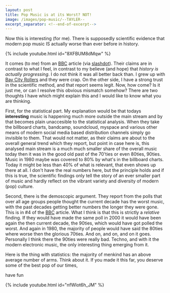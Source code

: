 ```yaml
---
layout: post
title: Pop Music is at its Worst? NOT!
image: /images/pop-music/--TAYLER--
excerpt_separator: <!--end-of-excerpt-->
---
```

Now this is interesting (for me). There is supposedly scientific evidence that
modern pop music IS actually worse than ever before in history.

{% include youtube.html id="8XFBUM8dMqw" %}

<!--end-of-excerpt-->

It comes (to me) from an [BBC] article (via [slashdot]). Their claims are in
contrast to what I feel, in contrast to my believe (and hope) that _history is
actually progressing_. I do not think it was all better back than. I grew up
with [Bay City Rollers] and they were crap. On the other side, I have a strong
trust in the scientific method, and that report seems legit. Now, how come? Is
it just me, or can I resolve this obvious mismatch somehow? There are two
thoughts I have which might explain this and I would like to know what you are
thinking. 

First, for the statistical part. My explanation would be that todays
**interesting** music is happening much more outside the main stream and by
that becomes plain unaccesible to the statistical analysis. When they take the
billboard charts, bandcamp, soundcloud, myspace and various other means of
modern social media based distribution channels simply go invisible to them.
That would not matter, as their claims are about to the overall general trend
which they report, but point in case here is, this analysed main stream is a
much much smaller share of the overall music today then it was in the good old
past of the 70'ties or even 80ties, 90ties. Music in 1980 maybe was covered to
80% by what's in the billboard charts. Today it might be less than 40% of what
is relevant, that even shows up there at all. I don't have the real numbers
here, but the principle holds and if this is true, the scientific findings only
tell the story of an ever smaller part of music and hardly reflect on the
vibrant variety and diversity of modern (pop) culture. 

Second, there is the demoscopic argument. They report from the polls that over
all age groups people thought the current decade has the worst music, with the
past decades getting better numbers the longer they were gone. This is in #4 of
the [BBC] article. What I think is that this is strictly a _relative_ finding.
If they would have made the same poll in 2000 it would have been again the then
current decade, the 90ties, which would have got polled the worst. And again in
1980, the majority of people would have said the 80ties where worse then the
glorious 70ties. And on, and on, and on it goes. Personally I think there the
90ties were really bad. Techno, and with it the modern electronic music, the
only interesting thing emerging from it. 

Here is the thing with statistics: the majority of menkind has an above average
number of arms. Think about it. If you made it this far, you deserve some of
the best pop of our times, 

have fun

{% include youtube.html id="nfWlot6h_JM" %}


[slashdot]: https://science.slashdot.org/story/18/01/15/231230/is-pop-music-becoming-louder-simpler-and-more-repetitive
[BBC]: https://www.bbc.co.uk/music/articles/fb84bf19-29c9-4ed3-b6b6-953e8a083334
[tayler swift]: https://www.youtube.com/watch?v=nfWlot6h_JM
[shake it off cop]: https://www.youtube.com/watch?v=8XFBUM8dMqw
[Bay City Rollers]: https://www.youtube.com/watch?v=W0YihqJxiz8
